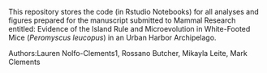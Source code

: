 This repository stores the code (in Rstudio Notebooks) for all analyses and figures prepared for the manuscript submitted to Mammal Research entitled: Evidence of the Island Rule and Microevolution in White-Footed Mice (*Peromyscus leucopus*) in an Urban Harbor Archipelago. 

Authors:Lauren Nolfo-Clements1, Rossano Butcher, Mikayla Leite, Mark Clements

